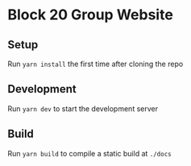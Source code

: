 # Block 20 Group Website

## Setup

Run `yarn install` the first time after cloning the repo

## Development

Run `yarn dev` to start the development server

## Build

Run `yarn build` to compile a static build at `./docs`
